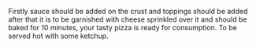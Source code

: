 Firstly sauce should be added on the crust and toppings should be added after that it is to be garnished with cheese sprinkled over it and should be baked for 10 minutes, your tasty pizza is ready for consumption. To be served hot with some ketchup.